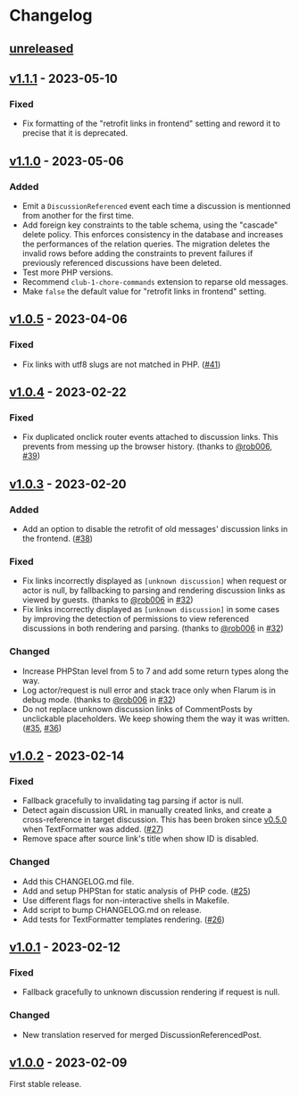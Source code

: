 # Changelog

## [unreleased]

## [v1.1.1] - 2023-05-10

### Fixed

- Fix formatting of the "retrofit links in frontend" setting and reword it
  to precise that it is deprecated.

## [v1.1.0] - 2023-05-06

### Added

- Emit a `DiscussionReferenced` event each time a discussion is mentionned
  from another for the first time.
- Add foreign key constraints to the table schema, using the "cascade"
  delete policy. This enforces consistency in the database and increases
  the performances of the relation queries.
  The migration deletes the invalid rows before adding the constraints to
  prevent failures if previously referenced discussions have been deleted.
- Test more PHP versions.
- Recommend `club-1-chore-commands` extension to reparse old messages.
- Make `false` the default value for "retrofit links in frontend" setting.

## [v1.0.5] - 2023-04-06

### Fixed

- Fix links with utf8 slugs are not matched in PHP. ([#41])

[#41]: https://github.com/club-1/flarum-ext-cross-references/issues/41

## [v1.0.4] - 2023-02-22

### Fixed

- Fix duplicated onclick router events attached to discussion links.
  This prevents from messing up the browser history. (thanks to [@rob006],
  [#39])

[#39]: https://github.com/club-1/flarum-ext-cross-references/issues/39

## [v1.0.3] - 2023-02-20

### Added

- Add an option to disable the retrofit of old messages' discussion links
  in the frontend. ([#38])

### Fixed

- Fix links incorrectly displayed as `[unknown discussion]` when request or
  actor is null, by fallbacking to parsing and rendering discussion links
  as viewed by guests. (thanks to [@rob006] in [#32])
- Fix links incorrectly displayed as `[unknown discussion]` in some cases
  by improving the detection of permissions to view referenced discussions
  in both rendering and parsing. (thanks to [@rob006] in [#32])

### Changed

- Increase PHPStan level from 5 to 7 and add some return types along the way.
- Log actor/request is null error and stack trace only when Flarum is in
  debug mode. (thanks to [@rob006] in [#32])
- Do not replace unknown discussion links of CommentPosts by unclickable
  placeholders. We keep showing them the way it was written. ([#35], [#36])

[#32]: https://github.com/club-1/flarum-ext-cross-references/pull/32
[#35]: https://github.com/club-1/flarum-ext-cross-references/issues/35
[#36]: https://github.com/club-1/flarum-ext-cross-references/pull/36
[#38]: https://github.com/club-1/flarum-ext-cross-references/issues/38

## [v1.0.2] - 2023-02-14

### Fixed

- Fallback gracefully to invalidating tag parsing if actor is null.
- Detect again discussion URL in manually created links, and create a
  cross-reference in target discussion.
  This has been broken since [v0.5.0] when TextFormatter was added. ([#27])
- Remove space after source link's title when show ID is disabled.

[#27]: https://github.com/club-1/flarum-ext-cross-references/issues/27

### Changed

- Add this CHANGELOG.md file.
- Add and setup PHPStan for static analysis of PHP code. ([#25])
- Use different flags for non-interactive shells in Makefile.
- Add script to bump CHANGELOG.md on release.
- Add tests for TextFormatter templates rendering. ([#26])

[#25]: https://github.com/club-1/flarum-ext-cross-references/pull/25
[#26]: https://github.com/club-1/flarum-ext-cross-references/issues/26

## [v1.0.1] - 2023-02-12

### Fixed

- Fallback gracefully to unknown discussion rendering if request is null.

### Changed

- New translation reserved for merged DiscussionReferencedPost.

## [v1.0.0] - 2023-02-09

First stable release.

[@rob006]: https://github.com/rob006

[unreleased]: https://github.com/club-1/flarum-ext-cross-references/compare/v1.1.1...HEAD
[v1.1.1]: https://github.com/club-1/flarum-ext-cross-references/releases/tag/v1.1.1
[v1.1.0]: https://github.com/club-1/flarum-ext-cross-references/releases/tag/v1.1.0
[v1.0.5]: https://github.com/club-1/flarum-ext-cross-references/releases/tag/v1.0.5
[v1.0.4]: https://github.com/club-1/flarum-ext-cross-references/releases/tag/v1.0.4
[v1.0.3]: https://github.com/club-1/flarum-ext-cross-references/releases/tag/v1.0.3
[v1.0.2]: https://github.com/club-1/flarum-ext-cross-references/releases/tag/v1.0.2
[v1.0.1]: https://github.com/club-1/flarum-ext-cross-references/releases/tag/v1.0.1
[v1.0.0]: https://github.com/club-1/flarum-ext-cross-references/releases/tag/v1.0.0
[v0.5.0]: https://github.com/club-1/flarum-ext-cross-references/releases/tag/v0.5.0
